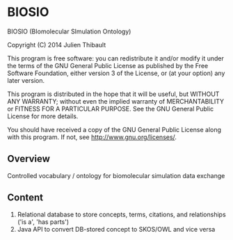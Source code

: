 BIOSIO
============

BIOSIO (BIomolecular SImulation Ontology)

Copyright (C) 2014 Julien Thibault

This program is free software: you can redistribute it and/or modify it under the terms of the GNU General Public License as published by the Free Software Foundation, either version 3 of the License, or (at your option) any later version.

This program is distributed in the hope that it will be useful, but WITHOUT ANY WARRANTY; without even the implied warranty of MERCHANTABILITY or FITNESS FOR A PARTICULAR PURPOSE. See the GNU General Public License for more details.

You should have received a copy of the GNU General Public License along with this program. If not, see http://www.gnu.org/licenses/.


## Overview

Controlled vocabulary / ontology for biomolecular simulation data exchange

## Content
1. Relational database to store concepts, terms, citations, and relationships ('is a', 'has parts')
2. Java API to convert DB-stored concept to SKOS/OWL and vice versa

